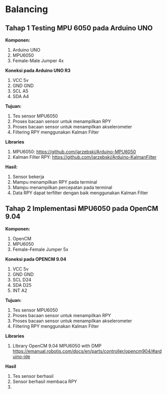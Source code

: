 # Balancing

## Tahap 1 Testing MPU 6050 pada Arduino UNO

**Komponen:** 
1. Arduino UNO
2. MPU6050
3. Female-Male Jumper 4x

**Koneksi pada Arduino UNO R3**
1. VCC   5v
2. GND   GND
3. SCL   A5
4. SDA   A4

**Tujuan:**
1. Tes sensor MPU6050
2. Proses bacaan sensor untuk menampilkan RPY
3. Proses bacaan sensor untuk menampilkan akselerometer
4. Filtering RPY menggunakan Kalman Filter

**Libraries**
1. MPU6050: https://github.com/jarzebski/Arduino-MPU6050
2. Kalman Filter RPY: https://github.com/jarzebski/Arduino-KalmanFilter


**Hasil:**
1. Sensor bekerja
2. Mampu menampilkan RPY pada terminal
3. Mampu menampilkan percepatan pada terminal
4. Data RPY dapat terfilter dengan baik menggunakan Kalman Filter

## Tahap 2 Implementasi MPU6050 pada OpenCM 9.04

**Komponen:** 
1. OpenCM
2. MPU6050
3. Female-Female Jumper 5x

**Koneksi pada OPENCM 9.04**
1. VCC   5v
2. GND   GND
3. SCL   D24
4. SDA   D25
5. INT   A2

**Tujuan:**
1. Tes sensor MPU6050
2. Proses bacaan sensor untuk menampilkan RPY
3. Proses bacaan sensor untuk menampilkan akselerometer
4. Filtering RPY menggunakan Kalman Filter

**Libraries**
1. LIbrary OpenCM 9.04 MPU6050 with DMP https://emanual.robotis.com/docs/en/parts/controller/opencm904/#arduino-ide

**Hasil**
1. Tes sensor berhasil
2. Sensor berhasil membaca RPY
3. 
